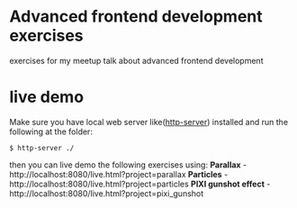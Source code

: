 # Advanced frontend development exercises
exercises for my meetup talk about advanced frontend development

# live demo
Make sure you have local web server like([http-server](https://github.com/indexzero/http-server)) installed and run the following at the folder:
````
$ http-server ./
````

then you can live demo the following exercises using:
**Parallax** - http://localhost:8080/live.html?project=parallax
**Particles** - http://localhost:8080/live.html?project=particles
**PIXI gunshot effect** - http://localhost:8080/live.html?project=pixi_gunshot
